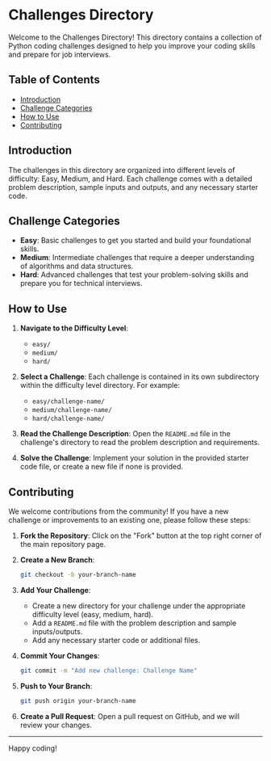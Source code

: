 # Challenges Directory

Welcome to the Challenges Directory! This directory contains a collection of Python coding challenges designed to help you improve your coding skills and prepare for job interviews.

## Table of Contents

- [Introduction](#introduction)
- [Challenge Categories](#challenge-categories)
- [How to Use](#how-to-use)
- [Contributing](#contributing)

## Introduction

The challenges in this directory are organized into different levels of difficulty: Easy, Medium, and Hard. Each challenge comes with a detailed problem description, sample inputs and outputs, and any necessary starter code.

## Challenge Categories

- **Easy**: Basic challenges to get you started and build your foundational skills.
- **Medium**: Intermediate challenges that require a deeper understanding of algorithms and data structures.
- **Hard**: Advanced challenges that test your problem-solving skills and prepare you for technical interviews.

## How to Use

1. **Navigate to the Difficulty Level**:
    - `easy/`
    - `medium/`
    - `hard/`

2. **Select a Challenge**:
    Each challenge is contained in its own subdirectory within the difficulty level directory. For example:
    - `easy/challenge-name/`
    - `medium/challenge-name/`
    - `hard/challenge-name/`

3. **Read the Challenge Description**:
    Open the `README.md` file in the challenge's directory to read the problem description and requirements.

4. **Solve the Challenge**:
    Implement your solution in the provided starter code file, or create a new file if none is provided.


## Contributing

We welcome contributions from the community! If you have a new challenge or improvements to an existing one, please follow these steps:

1. **Fork the Repository**:
    Click on the "Fork" button at the top right corner of the main repository page.

2. **Create a New Branch**:
    ```sh
    git checkout -b your-branch-name
    ```

3. **Add Your Challenge**:
    - Create a new directory for your challenge under the appropriate difficulty level (easy, medium, hard).
    - Add a `README.md` file with the problem description and sample inputs/outputs.
    - Add any necessary starter code or additional files.

4. **Commit Your Changes**:
    ```sh
    git commit -m "Add new challenge: Challenge Name"
    ```

5. **Push to Your Branch**:
    ```sh
    git push origin your-branch-name
    ```

6. **Create a Pull Request**:
    Open a pull request on GitHub, and we will review your changes.

---

Happy coding!
